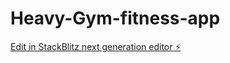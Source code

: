 # Heavy-Gym-fitness-app

[Edit in StackBlitz next generation editor ⚡️](https://stackblitz.com/~/github.com/elliotoldenburg/Heavy-Gym-fitness-app)